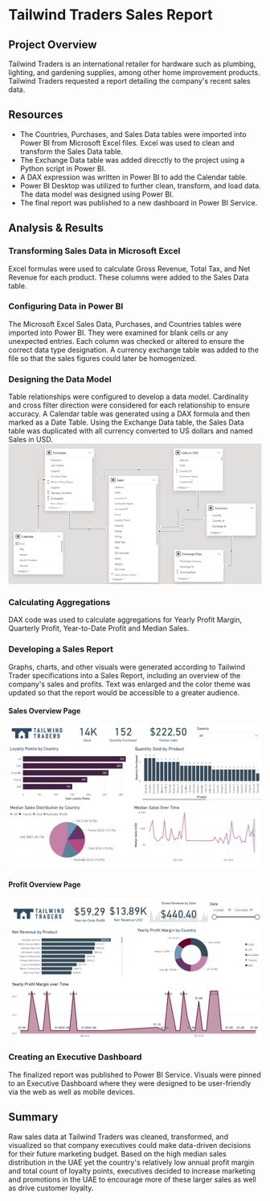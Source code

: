 # Tailwind Traders Sales Report

## Project Overview
Tailwind Traders is an international retailer for hardware such as plumbing, lighting, and gardening supplies, among other home improvement products. Tailwind Traders requested a report detailing the company's recent sales data.

## Resources
- The Countries, Purchases, and Sales Data tables were imported into Power BI from Microsoft Excel files. Excel was used to clean and transform the Sales Data table.
- The Exchange Data table was added direcctly to the project using a Python script in Power BI.
- A DAX expression was written in Power BI to add the Calendar table.
- Power BI Desktop was utilized to further clean, transform, and load data. The data model was designed using Power BI.
- The final report was published to a new dashboard in Power BI Service.

## Analysis & Results
### Transforming Sales Data in Microsoft Excel
Excel formulas were used to calculate Gross Revenue, Total Tax, and Net Revenue for each product. These columns were added to the Sales Data table.

### Configuring Data in Power BI
The Microsoft Excel Sales Data, Purchases, and Countries tables were imported into Power BI. They were examined for blank cells or any unexpected entries. Each column was checked or altered to ensure the correct data type designation. A currency exchange table was added to the file so that the sales figures could later be homogenized.

### Designing the Data Model
Table relationships were configured to develop a data model. Cardinality and cross filter direction were considered for each relationship to ensure accuracy. A Calendar table was generated using a DAX formula and then marked as a Date Table. Using the Exchange Data table, the Sales Data table was duplicated with all currency converted to US dollars and named Sales in USD.
![Data Model](https://github.com/es2681/Tailwind-Traders-Report/blob/main/Resources/Data%20Model.png)
### Calculating Aggregations
DAX code was used to calculate aggregations for Yearly Profit Margin, Quarterly Profit, Year-to-Date Profit and Median Sales. 

### Developing a Sales Report
Graphs, charts, and other visuals were generated according to Tailwind Trader specifications into a Sales Report, including an overview of the company's sales and profits. Text was enlarged and the color theme was updated so that the report would be accessible to a greater audience.
#### Sales Overview Page
![Sales Overview](https://github.com/es2681/Tailwind-Traders-Report/blob/main/Resources/Sales%20Overview.png)
#### Profit Overview Page
![Profit Overview](https://github.com/es2681/Tailwind-Traders-Report/blob/main/Resources/Profit%20Overview.png)
### Creating an Executive Dashboard
The finalized report was published to Power BI Service. Visuals were pinned to an Executive Dashboard where they were designed to be user-friendly via the web as well as mobile devices.

## Summary
Raw sales data at Tailwind Traders was cleaned, transformed, and visualized so that company executives could make data-driven decisions for their future marketing budget. Based on the high median sales distribution in the UAE yet the country's relatively low annual profit margin and total count of loyalty points, executives decided to increase marketing and promotions in the UAE to encourage more of these larger sales as well as drive customer loyalty. 
